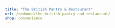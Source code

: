 ```yaml
---
title: "The British Pantry & Restaurant"
url: /redmond/the-british-pantry-and-restaurant/
shop: convenience
---
```

